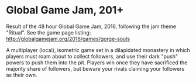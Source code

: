 # Global Game Jam, 201+

Result of the 48 hour Global Game Jam, 2016, following the jam theme "Ritual". See the game page listing: http://globalgamejam.org/2016/games/gorge-souls

A multiplayer (local), isometric game set in a dilapidated monastery in which players must roam about to collect followers, and use their dark "push" powers to push them into the pit. Players win once they have sacrificed the majority share of followers, but beware your rivals claiming your followers as their own.

